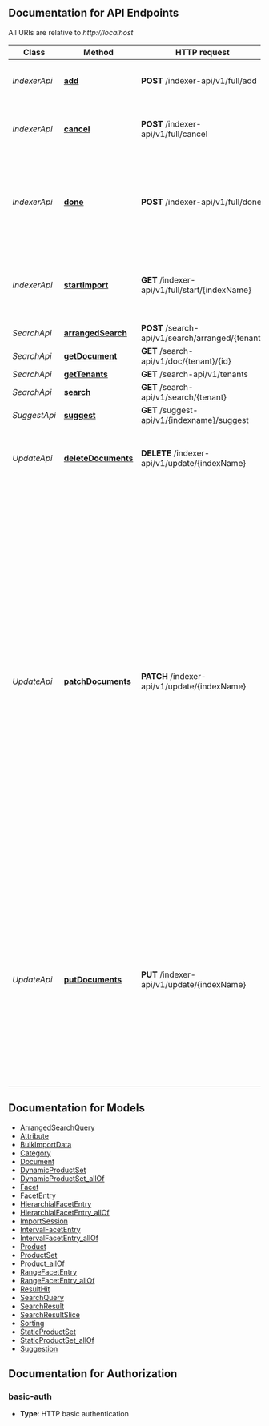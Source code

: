 <a name="documentation-for-api-endpoints"></a>
## Documentation for API Endpoints

All URIs are relative to *http://localhost*

Class | Method | HTTP request | Description
------------ | ------------- | ------------- | -------------
*IndexerApi* | [**add**](Apis/IndexerApi.md#add) | **POST** /indexer-api/v1/full/add | Add one or more documents to a running import session.
*IndexerApi* | [**cancel**](Apis/IndexerApi.md#cancel) | **POST** /indexer-api/v1/full/cancel | Cancels the import and in case there was an index created, it will be deleted.
*IndexerApi* | [**done**](Apis/IndexerApi.md#done) | **POST** /indexer-api/v1/full/done | Finishes the import, flushing the new index and (in case there is already an index with the initialized name) replacing the old one.
*IndexerApi* | [**startImport**](Apis/IndexerApi.md#startimport) | **GET** /indexer-api/v1/full/start/{indexName} | Starts a new full import. Returns a handle containing meta data, that has to be passed to all following calls.
*SearchApi* | [**arrangedSearch**](Apis/SearchApi.md#arrangedsearch) | **POST** /search-api/v1/search/arranged/{tenant} | 
*SearchApi* | [**getDocument**](Apis/SearchApi.md#getdocument) | **GET** /search-api/v1/doc/{tenant}/{id} | 
*SearchApi* | [**getTenants**](Apis/SearchApi.md#gettenants) | **GET** /search-api/v1/tenants | 
*SearchApi* | [**search**](Apis/SearchApi.md#search) | **GET** /search-api/v1/search/{tenant} | Search for documents
*SuggestApi* | [**suggest**](Apis/SuggestApi.md#suggest) | **GET** /suggest-api/v1/{indexname}/suggest | Autocomplete the user input
*UpdateApi* | [**deleteDocuments**](Apis/UpdateApi.md#deletedocuments) | **DELETE** /indexer-api/v1/update/{indexName} | Delete existing document. If document does not exist, it returns code 304.
*UpdateApi* | [**patchDocuments**](Apis/UpdateApi.md#patchdocuments) | **PATCH** /indexer-api/v1/update/{indexName} | Partial update of existing documents. If a document does not exist, no update will be performed and it gets the result status 'NOT_FOUND'. In case a document is a master product with variants, the provided master product may only contain the changed values. However if some of the variants should be updated, all data from all variant products are required, unless you have an ID data-field inside variant - then you can update single variants. Without variant ID field, the missing variants won't be there after the update! This is how single variants can be deleted.
*UpdateApi* | [**putDocuments**](Apis/UpdateApi.md#putdocuments) | **PUT** /indexer-api/v1/update/{indexName} | Puts a document to the index. If document does not exist, it will be added. An existing product will be overwritten unless the parameter 'replaceExisting\" is set to \"false\". Provided document should be a complete object, partial updates should be  done using the updateDocument method.


<a name="documentation-for-models"></a>
## Documentation for Models

 - [ArrangedSearchQuery](./Models/ArrangedSearchQuery.md)
 - [Attribute](./Models/Attribute.md)
 - [BulkImportData](./Models/BulkImportData.md)
 - [Category](./Models/Category.md)
 - [Document](./Models/Document.md)
 - [DynamicProductSet](./Models/DynamicProductSet.md)
 - [DynamicProductSet_allOf](./Models/DynamicProductSet_allOf.md)
 - [Facet](./Models/Facet.md)
 - [FacetEntry](./Models/FacetEntry.md)
 - [HierarchialFacetEntry](./Models/HierarchialFacetEntry.md)
 - [HierarchialFacetEntry_allOf](./Models/HierarchialFacetEntry_allOf.md)
 - [ImportSession](./Models/ImportSession.md)
 - [IntervalFacetEntry](./Models/IntervalFacetEntry.md)
 - [IntervalFacetEntry_allOf](./Models/IntervalFacetEntry_allOf.md)
 - [Product](./Models/Product.md)
 - [ProductSet](./Models/ProductSet.md)
 - [Product_allOf](./Models/Product_allOf.md)
 - [RangeFacetEntry](./Models/RangeFacetEntry.md)
 - [RangeFacetEntry_allOf](./Models/RangeFacetEntry_allOf.md)
 - [ResultHit](./Models/ResultHit.md)
 - [SearchQuery](./Models/SearchQuery.md)
 - [SearchResult](./Models/SearchResult.md)
 - [SearchResultSlice](./Models/SearchResultSlice.md)
 - [Sorting](./Models/Sorting.md)
 - [StaticProductSet](./Models/StaticProductSet.md)
 - [StaticProductSet_allOf](./Models/StaticProductSet_allOf.md)
 - [Suggestion](./Models/Suggestion.md)


<a name="documentation-for-authorization"></a>
## Documentation for Authorization

<a name="basic-auth"></a>
### basic-auth

- **Type**: HTTP basic authentication

